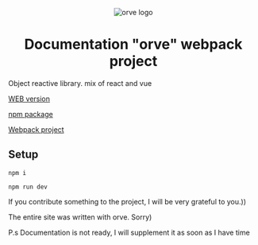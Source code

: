 <p align="center"><img src="https://i.ibb.co/5cYvr0k/logo.png" alt="orve logo"></p>
<h1 align="center">Documentation "orve" webpack project</h1>

Оbject reactive library. mix of react and vue

<a href="https://destrokhen-main.github.io/wp-project" target="_blank">WEB version</a>

<a href="https://github.com/Destrokhen-main/Simple-Reactive-npm" target="_blank">npm package</a>

<a href="https://github.com/Destrokhen-main/simple-reactive-cli" target="_blank">Webpack project</a>

## Setup
```
npm i
```

```
npm run dev
```

If you contribute something to the project, I will be very grateful to you.))

The entire site was written with orve. Sorry)

P.s Documentation is not ready, I will supplement it as soon as I have time
